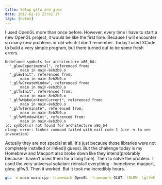 ```yaml
---
title: Setup glfw and glew
date: 2017-02-15 23:02:17
tags: [notes]
---
```

I used OpenGL more than once before. However, every time I have to start a new OpenGL project, it would be like the first time. Because I will encounter so many new problems or old which I don't remember. Today I used XCode to build a very simple program, but there turned out to be some fresh errors. 
```
Undefined symbols for architecture x86_64:
  "_glewExperimental", referenced from:
      _main in main-8eb2b0.o
  "_glewInit", referenced from:
      _main in main-8eb2b0.o
  "_glfwCreateWindow", referenced from:
      _main in main-8eb2b0.o
  "_glfwInit", referenced from:
      _main in main-8eb2b0.o
  "_glfwMakeContextCurrent", referenced from:
      _main in main-8eb2b0.o
  "_glfwTerminate", referenced from:
      _main in main-8eb2b0.o
  "_glfwWindowHint", referenced from:
      _main in main-8eb2b0.o
ld: symbol(s) not found for architecture x86_64
clang: error: linker command failed with exit code 1 (use -v to see invocation)
```
Actually they are not special at all. It's just because those libraries were not completely installed or linked(I guess). But the challenge today is my Homebrew and Macport also broke down like they intend(probrably because I haven't used them for a long time). Then to solve the problem. I used the very universal solution: reinstall everything - homebrew, macport, glew, glfw3. Then it worked. But it took me incredibly hours.
```bash
gcc -o main main.cpp -framework OpenGL -framework GLUT -lGLEW -lglfw3
```

